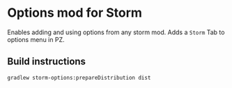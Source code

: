 # Options mod for Storm

Enables adding and using options from any storm mod.
Adds a `Storm` Tab to options menu in PZ.

## Build instructions

```shell
gradlew storm-options:prepareDistribution dist
```